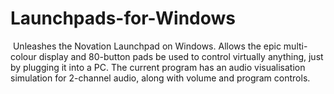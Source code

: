 ﻿# Launchpads-for-Windows
﻿
Unleashes the Novation Launchpad on Windows.
Allows the epic multi-colour display and 80-button pads be used to control virtually anything, just by plugging it into a PC.
The current program has an audio visualisation simulation for 2-channel audio, along with volume and program controls.
